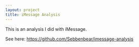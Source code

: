```yaml
---
layout: project
title: iMessage Analysis
---
```


This is an analysis I did with iMessage.

<!--break-->

See here: https://github.com/Sebbenbear/imessage-analysis
